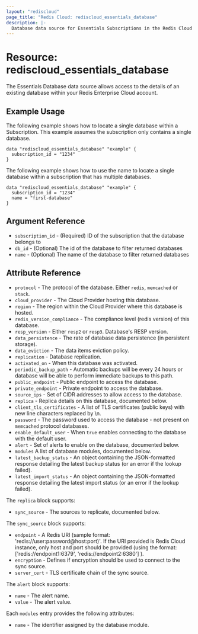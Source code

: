 ```yaml
---
layout: "rediscloud"
page_title: "Redis Cloud: rediscloud_essentials_database"
description: |-
  Database data source for Essentials Subscriptions in the Redis Cloud Terraform provider.
---
```


# Resource: rediscloud_essentials_database

The Essentials Database data source allows access to the details of an existing database within your Redis Enterprise
Cloud account.

## Example Usage

The following example shows how to locate a single database within a Subscription.  This example assumes the subscription only contains a single database.

```hcl-terraform
data "rediscloud_essentials_database" "example" {
  subscription_id = "1234"
}
```

The following example shows how to use the name to locate a single database within a subscription that has multiple databases.

```hcl-terraform
data "rediscloud_essentials_database" "example" {
  subscription_id = "1234"
  name = "first-database"
}
```

## Argument Reference

* `subscription_id` - (Required) ID of the subscription that the database belongs to
* `db_id` - (Optional) The id of the database to filter returned databases
* `name` - (Optional) The name of the database to filter returned databases

## Attribute Reference

* `protocol` - The protocol of the database. Either `redis`, `memcached` or `stack`.
* `cloud_provider` - The Cloud Provider hosting this database.
* `region` - The region within the Cloud Provider where this database is hosted.
* `redis_version_compliance` - The compliance level (redis version) of this database.
* `resp_version` - Either `resp2` or `resp3`. Database's RESP version.
* `data_persistence` - The rate of database data persistence (in persistent storage).
* `data_eviction` - The data items eviction policy.
* `replication` - Database replication.
* `activated_on` - When this database was activated.
* `periodic_backup_path` - Automatic backups will be every 24 hours or database will be able to perform immediate backups to this path.
* `public_endpoint` - Public endpoint to access the database.
* `private_endpoint` - Private endpoint to access the database.
* `source_ips` - Set of CIDR addresses to allow access to the database.
* `replica` - Replica details on this database, documented below.
* `client_tls_certificates` - A list of TLS certificates (public keys) with new line characters replaced by \n.
* `password` - The password used to access the database - not present on `memcached` protocol databases.
* `enable_default_user` - When `true` enables connecting to the database with the default user.
* `alert` - Set of alerts to enable on the database, documented below.
* `modules` A list of database modules, documented below.
* `latest_backup_status` - An object containing the JSON-formatted response detailing the latest backup status (or an error if the lookup failed).
* `latest_import_status` - An object containing the JSON-formatted response detailing the latest import status (or an error if the lookup failed).

The `replica` block supports:

* `sync_source` - The sources to replicate, documented below.

The `sync_source` block supports:

* `endpoint` - A Redis URI (sample format: 'redis://user:password@host:port)'. If the URI provided is Redis Cloud instance, only host and port should be provided (using the format: ['redis://endpoint1:6379', 'redis://endpoint2:6380'] ).
* `encryption` - Defines if encryption should be used to connect to the sync source.
* `server_cert` - TLS certificate chain of the sync source.

The `alert` block supports:

* `name` - The alert name.
* `value` - The alert value.

Each `modules` entry provides the following attributes:

* `name` - The identifier assigned by the database module.
